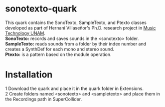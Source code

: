 # sonotexto-quark
This quark contains the SonoTexto, SampleTexto, and Ptexto classes developed as part of Hernani Villaseñor's Ph.D. research project in [Music Technology UNAM](https://www.posgrado.unam.mx/musica/).  
**SonoTexto:** records and saves sounds in the \<sonotexto> folder.  
**SampleTexto:** reads sounds from a folder by their index number and creates a SynthDef for each mono and stereo sound.  
**Ptexto:** is a pattern based on the module operation.  
	
# Installation
1 Download the quark and place it in the quark folder in Extensions.   
2 Create folders named \<sonotexto> and \<sampletexto> and place them in the Recordings path in SuperCollider.
